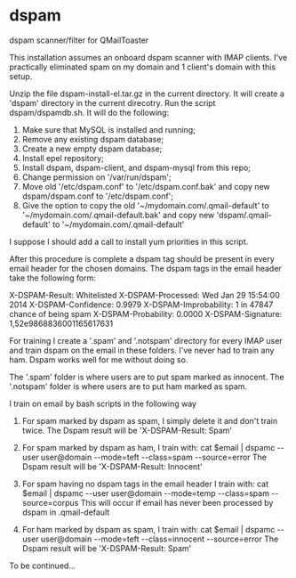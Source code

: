 dspam
=====

dspam scanner/filter for QMailToaster

This installation assumes an onboard dspam scanner with IMAP clients.
I've practically eliminated spam on my domain and 1 client's domain
with this setup.

Unzip the file dspam-install-el.tar.gz in the current directory.
It will create a 'dspam' directory in the current direcotry.
Run the script dspam/dspamdb.sh. It will do the following:

1) Make sure that MySQL is installed and running; 
2) Remove any existing dspam database;
3) Create a new empty dspam database; 
4) Install epel repository;
5) Install dspam, dspam-client, and dspam-mysql from this repo;
6) Change permission on '/var/run/dspam'; 
7) Move old '/etc/dspam.conf' to '/etc/dspam.conf.bak' 
   and copy new dspam/dspam.conf to '/etc/dspam.conf';
8) Give the option to copy the old '~/mydomain.com/.qmail-default' to 
   '~/mydomain.com/.qmail-default.bak' and copy new 'dspam/.qmail-default' to
   '~/mydomain.com/.qmail-default'

I suppose I should add a call to install yum priorities in this script.

After this procedure is complete a dspam tag should be present in every email
header for the chosen domains. The dspam tags in the email header take the 
following form:

X-DSPAM-Result: Whitelisted
X-DSPAM-Processed: Wed Jan 29 15:54:00 2014
X-DSPAM-Confidence: 0.9979
X-DSPAM-Improbability: 1 in 47847 chance of being spam
X-DSPAM-Probability: 0.0000
X-DSPAM-Signature: 1,52e9868836001165617631

For training I create a '.spam' and '.notspam' directory for every IMAP user and 
train dspam on the email in these folders. I've never had to train any ham. Dspam
works well for me without doing so.

The '.spam' folder is where users are to put spam marked as innocent.
The '.notspam' folder is where users are to put ham marked as spam.

I train on email by bash scripts in the following way 

1) For spam marked by dspam as spam, I simply delete it and don't train twice.
   The Dspam result will be 'X-DSPAM-Result: Spam'

2) For spam marked by dspam as ham, I train with:
   cat $email | dspamc --user user@domain --mode=teft --class=spam --source=error
   The Dspam result will be 'X-DSPAM-Result: Innocent'
   
3) For spam having no dspam tags in the email header I train with:
   cat $email | dspamc --user user@domain --mode=temp --class=spam --source=corpus
   This will occur if email has never been processed by dspam in .qmail-default
   
4) For ham marked by dspam as spam, I train with:
   cat $email | dspamc --user user@domain --mode=teft --class=innocent --source=error
   The Dspam result will be 'X-DSPAM-Result: Spam'
   
To be continued...
